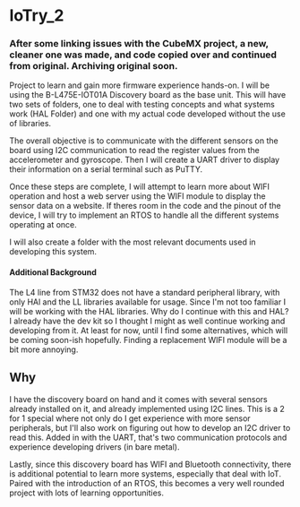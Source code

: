 # IoTry_2

### After some linking issues with the CubeMX project, a new, cleaner one was made, and code copied over and continued from original. Archiving original soon. 

Project to learn and gain more firmware experience hands-on. I will be using the B-L475E-IOT01A Discovery board as the base unit. This will have two sets of folders, one to deal with testing concepts and what systems work (HAL Folder) and one with my actual code developed without the use of libraries.  
  
The overall objective is to communicate with the different sensors on the board using I2C communication to read the register values from the accelerometer and gyroscope. Then I will create a UART driver to display their information on a serial terminal such as PuTTY.  
  
Once these steps are complete, I will attempt to learn more about WIFI operation and host a web server using the WIFI module to display the sensor data on a website. If theres room in the code and the pinout of the device, I will try to implement an RTOS to handle all the different systems operating at once.  
  
I will also create a folder with the most relevant documents used in developing this system. 

#### Additional Background
The L4 line from STM32 does not have a standard peripheral library, with only HAl and the LL libraries available for usage. Since I'm not too familiar I will be working with the HAL libraries. 
Why do I continue with this and HAL? I already have the dev kit so I thought I might as well continue working and developing from it. At least for now, until I find some alternatives, which will be coming soon-ish hopefully. Finding a replacement WIFI module will be a bit more annoying. 

## Why

I have the discovery board on hand and it comes with several sensors already installed on it, and already implemented using I2C lines. This is a 2 for 1 special where not only do I get experience with more sensor peripherals, but I'll also work on figuring out how to develop an I2C driver to read this. Added in with the UART, that's two communication protocols and experience developing drivers (in bare metal).  
  
Lastly, since this discovery board has WIFI and Bluetooth connectivity, there is additional potential to learn more systems, especially that deal with IoT. Paired with the  introduction of an RTOS, this becomes a very well rounded project with lots of learning opportunities.
